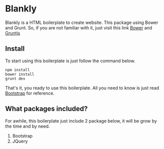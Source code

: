 # Blankly

Blankly is a HTML boilerplate to create website. This package using Bower and Grunt. So, if you are not familiar with it, just visit this link [Bower](http://bower.io/ "Bower package manager") and [Gruntjs](http://gruntjs.com/ "Grunt task runner")

## Install

To start using this boilerplate is just follow the command below.

```
npm install
bower install
grunt dev
```

That's it, you ready to use this boilerplate. All you need to know is just read [Bootstrap](http://getbootstrap.com/ "Bootstrap") for reference.

## What packages included?

For awhile, this boilerplate just include 2 package below, it will be grow by the time and by need.

1. Bootstrap
2. JQuery
